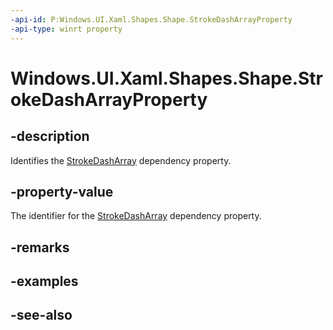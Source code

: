 ```yaml
---
-api-id: P:Windows.UI.Xaml.Shapes.Shape.StrokeDashArrayProperty
-api-type: winrt property
---
```


<!-- Property syntax
public Windows.UI.Xaml.DependencyProperty StrokeDashArrayProperty { get; }
-->

# Windows.UI.Xaml.Shapes.Shape.StrokeDashArrayProperty

## -description
Identifies the [StrokeDashArray](shape_strokedasharray.md) dependency property.



## -property-value
The identifier for the [StrokeDashArray](shape_strokedasharray.md) dependency property.

## -remarks

## -examples

## -see-also
